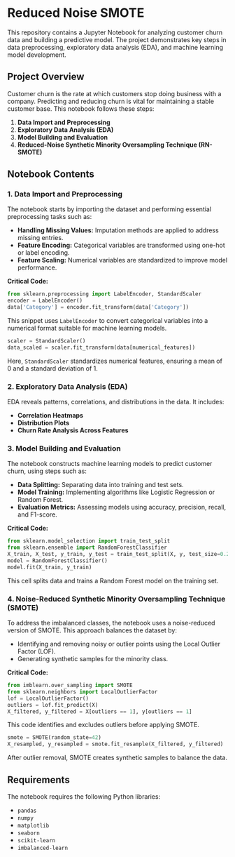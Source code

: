 # Reduced Noise SMOTE

This repository contains a Jupyter Notebook for analyzing customer churn data and building a predictive model. The project demonstrates key steps in data preprocessing, exploratory data analysis (EDA), and machine learning model development.

## Project Overview

Customer churn is the rate at which customers stop doing business with a company. Predicting and reducing churn is vital for maintaining a stable customer base. This notebook follows these steps:

1. **Data Import and Preprocessing**
2. **Exploratory Data Analysis (EDA)**
3. **Model Building and Evaluation**
4. **Reduced-Noise Synthetic Minority Oversampling Technique (RN-SMOTE)**

## Notebook Contents

### 1. Data Import and Preprocessing

The notebook starts by importing the dataset and performing essential preprocessing tasks such as:

- **Handling Missing Values:** Imputation methods are applied to address missing entries.
- **Feature Encoding:** Categorical variables are transformed using one-hot or label encoding.
- **Feature Scaling:** Numerical variables are standardized to improve model performance.

**Critical Code:**

```python
from sklearn.preprocessing import LabelEncoder, StandardScaler
encoder = LabelEncoder()
data['Category'] = encoder.fit_transform(data['Category'])
```
This snippet uses `LabelEncoder` to convert categorical variables into a numerical format suitable for machine learning models.

```python
scaler = StandardScaler()
data_scaled = scaler.fit_transform(data[numerical_features])
```
Here, `StandardScaler` standardizes numerical features, ensuring a mean of 0 and a standard deviation of 1.

### 2. Exploratory Data Analysis (EDA)

EDA reveals patterns, correlations, and distributions in the data. It includes:

- **Correlation Heatmaps**
- **Distribution Plots**
- **Churn Rate Analysis Across Features**

### 3. Model Building and Evaluation

The notebook constructs machine learning models to predict customer churn, using steps such as:

- **Data Splitting:** Separating data into training and test sets.
- **Model Training:** Implementing algorithms like Logistic Regression or Random Forest.
- **Evaluation Metrics:** Assessing models using accuracy, precision, recall, and F1-score.

**Critical Code:**

```python
from sklearn.model_selection import train_test_split
from sklearn.ensemble import RandomForestClassifier
X_train, X_test, y_train, y_test = train_test_split(X, y, test_size=0.2, random_state=42)
model = RandomForestClassifier()
model.fit(X_train, y_train)
```
This cell splits data and trains a Random Forest model on the training set.

### 4. Noise-Reduced Synthetic Minority Oversampling Technique (SMOTE)

To address the imbalanced classes, the notebook uses a noise-reduced version of SMOTE. This approach balances the dataset by:

- Identifying and removing noisy or outlier points using the Local Outlier Factor (LOF).
- Generating synthetic samples for the minority class.

**Critical Code:**

``` python
from imblearn.over_sampling import SMOTE
from sklearn.neighbors import LocalOutlierFactor
lof = LocalOutlierFactor()
outliers = lof.fit_predict(X)
X_filtered, y_filtered = X[outliers == 1], y[outliers == 1]
```
This code identifies and excludes outliers before applying SMOTE.

```python
smote = SMOTE(random_state=42)
X_resampled, y_resampled = smote.fit_resample(X_filtered, y_filtered)
```
After outlier removal, SMOTE creates synthetic samples to balance the data.

## Requirements

The notebook requires the following Python libraries:

- `pandas`
- `numpy`
- `matplotlib`
- `seaborn`
- `scikit-learn`
- `imbalanced-learn`

